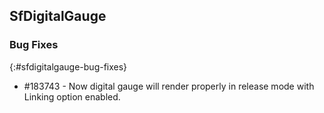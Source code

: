 ## SfDigitalGauge

### Bug Fixes
{:#sfdigitalgauge-bug-fixes}

* \#183743  - Now digital gauge will render properly in release mode with Linking option enabled. 
